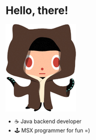 # Hello, there!

![The git jedi](Jedi_git.png)

- ☕ Java backend developer
- 🕹️ MSX programmer for fun =)
